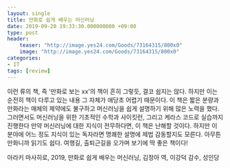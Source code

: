 ```yaml
---
layout: single
title: 만화로 쉽게 배우는 머신러닝
date: 2019-09-20 19:33:30.000000000 +09:00
type: post
header:
    teaser: "http://image.yes24.com/Goods/73164315/800x0"
    image: "http://image.yes24.com/Goods/73164315/800x0"
categories:
- IT
tags: [review]
---
```


이런 류의 책, 즉 '만화로 보는 xx'의 책이 흔히 그렇듯, 결코 쉽지는 않다. 하지만 이는 순전히 책이 다루고 있는 내용 그 자체가 애당초 어렵기 때문이다. 이 책은 짧은 분량과 만화라는 매체의 제약에도 불구하고 머신러닝을 쉽게 설명하기 위해 많은 노력을 했다. 그러면서도 머신러닝을 위한 기초적인 수학과 사이킷런, 그리고 케라스 코드로 실습까지 진행한다 만약 머신러닝에 대한 지식이 전무하다면, 이 책은 난해할 것이다. 하지만 이 분야에 어느 정도 지식이 있는 독자라면 명쾌한 설명에 제법 감동할지도 모른다. 아무튼 만화니까 읽기도 쉽다. 여행길, 출퇴근길을 오가며 보기에 딱 좋은 책이다!

아라키 마사히로, 2019, 만화로 쉽게 배우는 머신러닝, 김정아 역, 이강덕 감수, 성인당
